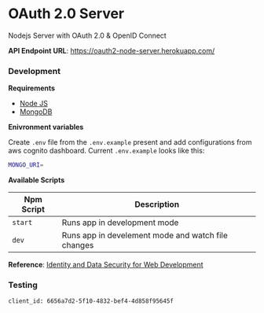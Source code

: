 # OAuth 2.0 Server

Nodejs Server with OAuth 2.0 &amp; OpenID Connect

**API Endpoint URL**: https://oauth2-node-server.herokuapp.com/

### Development

**Requirements**

- [Node JS](https://nodejs.org/en/)
- [MongoDB](https://www.mongodb.com/)

**Enivronment variables**

Create `.env` file from the `.env.example` present and add configurations from aws cognito dashboard. Current `.env.example` looks like this:

```bash
MONGO_URI=
```

**Available Scripts**

| Npm Script | Description                                        |
| ---------- | -------------------------------------------------- |
| `start`    | Runs app in development mode                       |
| `dev`      | Runs app in develement mode and watch file changes |

**Reference**: [Identity and Data Security for Web Development](http://shop.oreilly.com/product/0636920044376.do)

### Testing

```bash
client_id: 6656a7d2-5f10-4832-bef4-4d858f95645f
```
